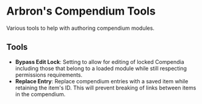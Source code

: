 # Arbron's Compendium Tools

Various tools to help with authoring compendium modules.

## Tools
- **Bypass Edit Lock**: Setting to allow for editing of locked Compendia including those that belong to a loaded module while still respecting permissions requirements.
- **Replace Entry**: Replace compendium entries with a saved item while retaining the item's ID. This will prevent breaking of links between items in the compendium.
